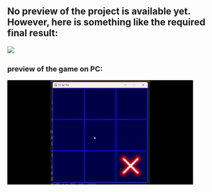 ## No preview of the project is available yet. However, here is something like the required final result:
![](game.gif)

### preview of the game on PC:
![](xo.gif)
